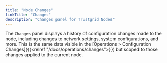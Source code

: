 ```yaml
---
title: "Node Changes"
linkTitle: "Changes"
description: "Changes panel for Trustgrid Nodes"
---
```


The `Changes` panel displays a history of configuration changes made to the node, including changes to network settings, system configurations, and more. This is the same data visible in the [Operations > Configuration Changes]({{<relref "/docs/operations/changes">}}) but scoped to those changes applied to the current node.